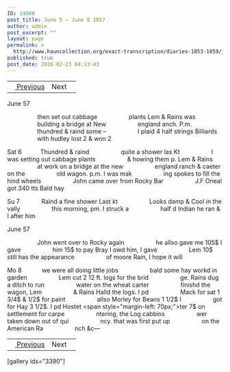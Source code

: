 ```yaml
---
ID: 14960
post_title: June 5 – June 8 1857
author: admin
post_excerpt: ""
layout: page
permalink: >
  http://www.hauncollection.org/exact-transcription/diaries-1853-1859/june-5-june-8-1857/
published: true
post_date: 2016-02-23 04:13:43
---
```

<table style="width: 100%;" align="center">
<tbody>
<tr>
<td><a href="http://www.hauncollection.org/version-2/diaries-1853-1859/june-2-june-5-1857/"><img src="https://lh3.googleusercontent.com/-EFJpxxNiPNw/VqgtWBCZrMI/AAAAAAAAAFU/WfY4lPFWWkg/s800-Ic42/Soeb-Plain-Arrows-8-10px.png" alt="" width="10" height="10" /> Previous</a></td>
<td style="text-align: right;">Next <img src="https://lh3.googleusercontent.com/-67k0cYlpXHw/VqgtWKz1MXI/AAAAAAAAAFU/k9PW_Piyurk/s800-Ic42/Soeb-Plain-Arrows-5-10px.png" alt="" width="10" height="10" /></td>
</tr>
</tbody>
</table>
June 57

<span style="margin-left: 70px;">then set out cabbage
<span style="margin-left: 70px;">plants Lem &amp; Rains was
<span style="margin-left: 70px;">building a bridge at New
<span style="margin-left: 70px;">england anch. P.m.
<span style="margin-left: 70px;">thundred &amp; raind some –
<span style="margin-left: 70px;">I plaid 4 half strings Billiards
<span style="margin-left: 70px;">with hudley lost 2 &amp; won 2

Sat 6           Thundred &amp; raind
<span style="margin-left: 70px;">quite a shower las Kt
<span style="margin-left: 70px;">I was setting out cabbage plants
<span style="margin-left: 70px;">&amp; howing them p. Lem &amp; Rains
<span style="margin-left: 70px;">at work on a bridge at the new
<span style="margin-left: 70px;">england ranch &amp; caeter on the
<span style="margin-left: 70px;">old wagon. p.m. I was mak
<span style="margin-left: 70px;">ing spokes to fill the hind wheels
<span style="margin-left: 70px;">John came over from Rocky Bar
<span style="margin-left: 70px;">J.F Oneal got 340 tts Bald hay

Su 7             Raind a fine shower Last kt
<span style="margin-left: 70px;">Looks damp &amp; Cool in the vally
<span style="margin-left: 70px;">this morning, pm. I struck a
<span style="margin-left: 70px;">half d Indian he ran &amp; I after him</span></span></span></span></span></span></span></span></span></span></span></span></span></span></span></span></span></span></span>

June 57

<span style="margin-left: 70px;">John went over to Rocky again
<span style="margin-left: 70px;">he allso gave me 105$ I gave
<span style="margin-left: 70px;">him 15$ to pay Bray I owd him, I gave
<span style="margin-left: 70px;">Lem 10$ still has the appearance
<span style="margin-left: 70px;">of moore Rain, I hope it will

Mo 8            we were all doing little jobs
<span style="margin-left: 70px;">bald some hay workd in garden
<span style="margin-left: 70px;">Lem cut 2 12 ft. logs for the brid
<span style="margin-left: 70px;">ge. Rains dug a ditch to run
<span style="margin-left: 70px;">water on the wheat carter
<span style="margin-left: 70px;">finishd the wagon, Lem
<span style="margin-left: 70px;">&amp; Rains Halld the logs. I pd
<span style="margin-left: 70px;">Mack for sat 1 3/4$ &amp; 1/2$ for paint
<span style="margin-left: 70px;">allso Morley for Beans 1 1/2$ I
<span style="margin-left: 70px;">got for Hay 3 1/2$. I pd Hostet
<span style="margin-left: 70px;">ter 7$ on settlement for carpe
<span style="margin-left: 70px;">ntering, the Log cabbins
<span style="margin-left: 70px;">wer taken down out of qui
<span style="margin-left: 70px;">ncy. that was first put up
<span style="margin-left: 70px;">on the American Ra
<span style="margin-left: 70px;">nch &amp;c—</span></span></span></span></span></span></span></span></span></span></span></span></span></span></span></span></span></span></span></span>
<table style="width: 100%;" align="center">
<tbody>
<tr>
<td><a href="http://www.hauncollection.org/version-2/diaries-1853-1859/june-2-june-5-1857/"><img src="https://lh3.googleusercontent.com/-EFJpxxNiPNw/VqgtWBCZrMI/AAAAAAAAAFU/WfY4lPFWWkg/s800-Ic42/Soeb-Plain-Arrows-8-10px.png" alt="" width="10" height="10" /> Previous</a></td>
<td style="text-align: right;">Next <img src="https://lh3.googleusercontent.com/-67k0cYlpXHw/VqgtWKz1MXI/AAAAAAAAAFU/k9PW_Piyurk/s800-Ic42/Soeb-Plain-Arrows-5-10px.png" alt="" width="10" height="10" /></td>
</tr>
</tbody>
</table>
[gallery ids="3390"]